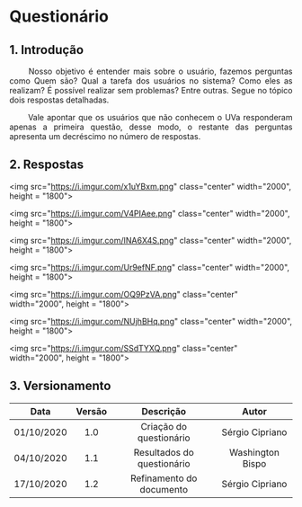 # Questionário

## 1. Introdução

<p align="justify"> &emsp;&emsp; Nosso objetivo é entender mais sobre o usuário, fazemos perguntas como Quem são? Qual a tarefa dos usuários no sistema? Como eles as realizam? É possível realizar sem problemas? Entre outras. Segue no tópico dois respostas detalhadas. </p>
<p align="justify"> &emsp;&emsp; Vale apontar que os usuários que não conhecem o UVa responderam apenas a primeira questão, desse modo, o restante das perguntas apresenta um decréscimo no número de respostas.</p>

## 2. Respostas

<!-- Voce ja utilizou o Uva? -->
<img  src="https://i.imgur.com/x1uYBxm.png" class="center" width="2000", height = "1800">

<!-- Qual sua idade? -->
<img  src="https://i.imgur.com/V4PIAee.png" class="center" width="2000", height = "1800">

<!-- Que gênero se identifica? -->
<img  src="https://i.imgur.com/INA6X4S.png" class="center" width="2000", height = "1800">

<!-- Quais idiomas você fala? -->
<img  src="https://i.imgur.com/Ur9efNF.png" class="center" width="2000", height = "1800">

<!-- Qual sua principal tarefa ao utilizar o UVa ? -->
<img  src="https://i.imgur.com/OQ9PzVA.png" class="center" width="2000", height = "1800">

<!-- Com que escala você utiliza o UVa em relação aos concorrentes dele? -->
<img  src="https://i.imgur.com/NUjhBHq.png" class="center" width="2000", height = "1800">

<!-- Frequência de uso do UVa -->
<img  src="https://i.imgur.com/SSdTYXQ.png" class="center" width="2000", height = "1800">

## 3. Versionamento

|Data|Versão|Descrição|Autor|
|:-:|:-:|:-:|:-:|
|01/10/2020|1.0|Criação do questionário|Sérgio Cipriano|
|04/10/2020|1.1|Resultados do questionário|Washington Bispo|
|17/10/2020|1.2|Refinamento do documento|Sérgio Cipriano|